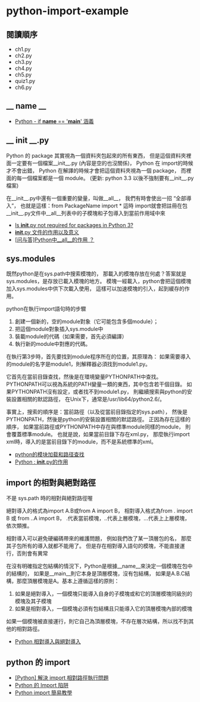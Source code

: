# python-import-example

## 閱讀順序
- ch1.py
- ch2.py
- ch3.py
- ch4.py
- ch5.py
- quiz1.py
- ch6.py


## __ name __
- [Python - if __name__ == '__main__' 涵義](https://blog.castman.net/%E6%95%99%E5%AD%B8/2018/01/27/python-name-main.html)

## __ init __.py
Python 的 package 其實視為一個資料夾包起來的所有東西，
但是這個資料夾裡面一定要有一個檔案__init__.py (內容是空的也沒關係)，
Python 在 import的時候才不會出錯，
Python 在解譯的時候才會把這個資料夾視為一個 package，
而裡面的每一個檔案都是一個 module。
(更新: python 3.3 以後不強制要有__init__.py 檔案)

在__init__.py中還有一個重要的變量，叫做__all__，
我們有時會使出一招 “全部導入”，
也就是這樣：from PackageName import *
這時 import就會把註冊在包__init__.py文件中__all__列表中的子模塊和子包導入到當前作用域中來

- [Is __init__.py not required for packages in Python 3?](https://stackoverflow.com/questions/37139786/is-init-py-not-required-for-packages-in-python-3)
- [__init__.py 文件的作用以及意义](https://blog.csdn.net/xiaocaibai/article/details/80542920)
- [[问与答]Python中__all__的作用 ？](https://blog.csdn.net/orangleliu/article/details/49848413)


## sys.modules
既然python是在sys.path中搜索模塊的，
那載入的模塊存放在何處？答案就是sys.modules，是存放已載入模塊的地方。
模塊一經載入，python會把這個模塊加入sys.modules中供下次載入使用，
這樣可以加速模塊的引入，起到緩存的作用。

python在執行import語句時的步驟
  1. 創建一個新的，空的module對象（它可能包含多個module）；
  2. 把這個module對象插入sys.module中
  3. 裝載module的代碼（如果需要，首先必須編譯）
  4. 執行新的module中對應的代碼。

在執行第3步時，首先要找到module程序所在的位置，其原理為：
如果需要導入的module的名字是module1，則解釋器必須找到module1.py。

它首先在當前目錄查找，然後是在環境變量PYTHONPATH中查找。
PYTHONPATH可以視為系統的PATH變量一類的東西，其中包含若干個目錄。
如果PYTHONPATH沒有設定，或者找不到module1.py，
則繼續搜索與python的安裝設置相關的默認路徑，
在Unix下，通常是/usr/lib64/python2.6/。

事實上，搜索的順序是：當前路徑（以及從當前目錄指定的sys.path），
然後是PYTHONPATH，然後是python的安裝設置相關的默認路徑。
正因為存在這樣的順序，
如果當前路徑或PYTHONPATH中存在與標準module同樣的module，
則會覆蓋標準module。
也就是說，如果當前目錄下存在xml.py，
那麼執行import xml時，導入的是當前目錄下的module，而不是系統標準的xml。

- [python的模块加载和路径查找](https://wecatch.me/blog/2016/05/28/python-module-path-find/)
- [Python : __init__.py的作用](https://my.oschina.net/cloudcoder/blog/201271)


## import 的相對與絕對路徑
不是 sys.path 時的相對與絕對路徑喔

絕對導入的格式為import A.B或from A import B，
相對導入格式為from . import B 或 from ..A import B，
.代表當前模塊，..代表上層模塊，...代表上上層模塊，依次類推。

相對導入可以避免硬編碼帶來的維護問題，
例如我們改了某一頂層包的名，
那麼其子包所有的導入就都不能用了。
但是存在相對導入語句的模塊，不能直接運行，否則會有異常

在沒有明確指定包結構的情況下，Python是根據__name__來決定一個模塊在包中的結構的，
如果是__main__則它本身是頂層模塊，沒有包結構，
如果是A.B.C結構，那麼頂層模塊是A。基本上遵循這樣的原則：

  1. 如果是絕對導入，一個模塊只能導入自身的子模塊或和它的頂層模塊同級別的模塊及其子模塊
  2. 如果是相對導入，一個模塊必須有包結構且只能導入它的頂層模塊內部的模塊

如果一個模塊被直接運行，則它自己為頂層模塊，不存在層次結構，所以找不到其他的相對路徑。

- [Python 相對導入與絕對導入](http://kuanghy.github.io/2016/07/21/python-import-relative-and-absolute)


## python 的 import
- [[Python] 解決 import 相對路徑執行問題](https://medium.com/bryanyang0528/python-%E8%A7%A3%E6%B1%BA%E7%9B%B8%E5%B0%8D%E8%B7%AF%E5%BE%91%E5%9F%B7%E8%A1%8C%E5%95%8F%E9%A1%8C-5cb157d22ab0)
- [Python 的 Import 陷阱](https://medium.com/pyladies-taiwan/python-%E7%9A%84-import-%E9%99%B7%E9%98%B1-3538e74f57e3)
- [Python import 簡易教學](https://medium.com/@alan81920/python-import-%E7%B0%A1%E6%98%93%E6%95%99%E5%AD%B8-c98e8e2553d3)